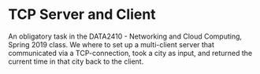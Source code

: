 # TCP Server and Client
An obligatory task in the DATA2410 - Networking and Cloud Computing, Spring 2019 class. We where to set up a multi-client server that 
communicated via a TCP-connection, took a city as input, and returned the current time in that city back to the client.  
